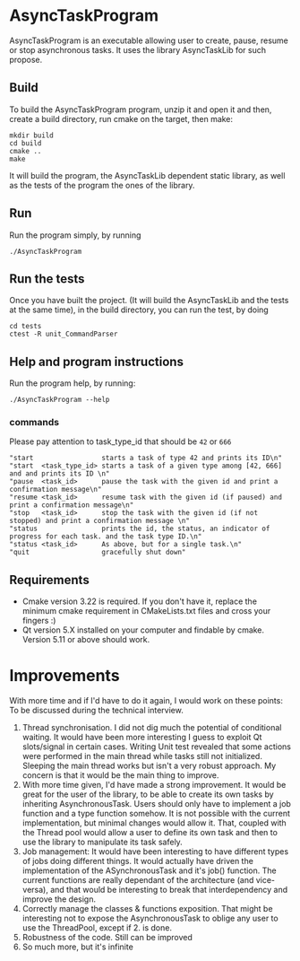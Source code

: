 # AsyncTaskProgram

AsyncTaskProgram is an executable allowing user to create, pause, resume or stop asynchronous tasks. 
It uses the library AsyncTaskLib for such propose.

## Build

To build the AsyncTaskProgram program, unzip it and open it and then, create a build directory, run cmake on the target, then make:
```
mkdir build
cd build
cmake ..
make
```
It will build the program, the AsyncTaskLib dependent static library, as well as the tests of the program the ones of the library. 

## Run

Run the program simply, by running
```
./AsyncTaskProgram
```

## Run the tests

Once you have built the project. (It will build the AsyncTaskLib and the tests at the same time), in the build directory, you can run the test, by doing

```
cd tests
ctest -R unit_CommandParser
```

## Help and program instructions

Run the program help, by running:
```
./AsyncTaskProgram --help
```

### commands

Please pay attention to task_type_id that should be `42` or `666`

```
"start                 starts a task of type 42 and prints its ID\n"
"start  <task_type_id> starts a task of a given type among [42, 666] and and prints its ID \n"
"pause  <task_id>      pause the task with the given id and print a confirmation message\n"
"resume <task_id>      resume task with the given id (if paused) and print a confirmation message\n"
"stop   <task_id>      stop the task with the given id (if not stopped) and print a confirmation message \n"
"status                prints the id, the status, an indicator of progress for each task. and the task type ID.\n"
"status <task_id>      As above, but for a single task.\n"
"quit                  gracefully shut down"
```

## Requirements

- Cmake version 3.22 is required. If you don't have it, replace the minimum cmake requirement in CMakeLists.txt files and cross your fingers :)
- Qt version 5.X installed on your computer and findable by cmake. Version 5.11 or above should work.

# Improvements

With more time and if I'd have to do it again, I would work on these points: To be discussed during the technical interview.

1. Thread synchronisation. I did not dig much the potential of conditional waiting. It would have been more interesting I guess to exploit Qt slots/signal in certain cases. Writing Unit test revealed that some actions were performed in the main thread while tasks still not initialized. Sleeping the main thread works but isn't a very robust approach. My concern is that it would be the main thing to improve. 
2. With more time given, I'd have made a strong improvement. It would be great for the user of the library, to be able to create its own tasks by inheriting AsynchronousTask. Users should only have to implement a job function and a type function somehow. It is not possible with the current implementation, but minimal changes would allow it. That, coupled with the Thread pool would allow a user to define its own task and then to use the library to manipulate its task safely.
3. Job management: It would have been interesting to have different types of jobs doing different things. It would actually have driven the implementation of the ASynchronousTask and it's job() function. The current functions are really dependant of the architecture (and vice-versa), and that would be interesting to break that interdependency and improve the design.
4. Correctly manage the classes & functions exposition. That might be interesting not to expose the AsynchronousTask to oblige any user to use the ThreadPool, except if 2. is done.
5. Robustness of the code. Still can be improved
6. So much more, but it's infinite
